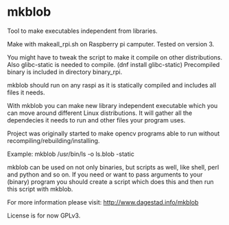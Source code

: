# mkblob
Tool to make executables independent from libraries.

Make with makeall_rpi.sh on Raspberry pi camputer. Tested on version 3. 

You might have to tweak the script to make it compile on other distributions.
Also glibc-static is needed to compile. (dnf install glibc-static)
Precompiled binary is included in directory binary_rpi.

mkblob should run on any raspi as it is statically compiled
and includes all files it needs.

With mkblob you can make new library independent executable which you can move
around different Linux distributions. It will gather all the dependecies 
it needs to run and other files your program uses.

Project was originally started to make opencv programs able to run without recompiling/rebuilding/installing.

Example: mkblob /usr/bin/ls -o ls.blob -static

mkblob can be used on not only binaries, but scripts as well, like shell, perl and python and so on.
If you need or want to pass arguments to your (binary) program you should create a script which does this and then run 
this script with mkblob.

For more information please visit: <a href=http://www.dagestad.info/mkblob>http://www.dagestad.info/mkblob</a> 

License is for now GPLv3.
